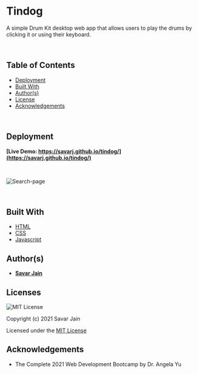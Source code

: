 # Tindog

A simple Drum Kit desktop web app that allows users to play the drums by clicking it or using their keyboard.

<br>

## Table of Contents

- [Deployment](#deployment)
- [Built With](#built-with)
- [Author(s)](#authors)
- [License](#license)
- [Acknowledgements](#acknowledgement)

</br>

## Deployment

**[Live Demo: https://savarj.github.io/tindog/](https://savarj.github.io/tindog/)**

<br>

![Search-page](public/images/capture.png)

<br>

## Built With

- [HTML](https://developer.mozilla.org/en-US/docs/Web/HTML)
- [CSS](https://developer.mozilla.org/en-US/docs/Web/CSS)
- [Javascript](https://developer.mozilla.org/en-US/docs/Web/JavaScript)

## Author(s)

- **[Savar Jain](https://jainsavar.com)**

## Licenses

![MIT License](https://camo.githubusercontent.com/c97d380d0a98377c53391026883a89c16ded751eb41f9e57a53e009664447d50/68747470733a2f2f696d672e736869656c64732e696f2f62616467652f6c6963656e73652d4d49542532304c6963656e73652d626c75652e737667)

Copyright (c) 2021 Savar Jain

Licensed under the [MIT License](LICENSE)

## Acknowledgements

- The Complete 2021 Web Development Bootcamp by Dr. Angela Yu
